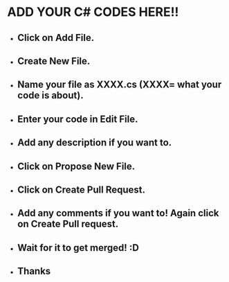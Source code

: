 # ADD YOUR C# CODES HERE!!

* ## Click on Add File.
* ## Create New File.
* ## Name your file as XXXX.cs (XXXX= what your code is about).
* ## Enter your code in Edit File.
* ## Add any description if you want to.
* ## Click on Propose New File.
* ## Click on Create Pull Request.
* ## Add any comments if you want to! Again click on Create Pull request.
* ## Wait for it to get merged! :D
* ## Thanks
